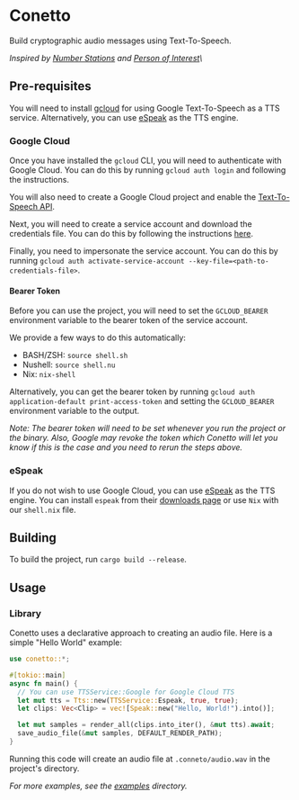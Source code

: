 # Conetto

Build cryptographic audio messages using Text-To-Speech.

_Inspired by [Number Stations](https://en.wikipedia.org/wiki/Numbers_station) and [Person of Interest](https://en.wikipedia.org/wiki/Person_of_Interest_(TV\*series))\_

## Pre-requisites

You will need to install [gcloud](https://cloud.google.com/sdk/docs/install) for using Google Text-To-Speech as a TTS service. Alternatively, you can use [eSpeak](#espeak) as the TTS engine.

### Google Cloud

Once you have installed the `gcloud` CLI, you will need to authenticate with Google Cloud. You can do this by running `gcloud auth login` and following the instructions.

You will also need to create a Google Cloud project and enable the [Text-To-Speech API](https://console.cloud.google.com/apis/library/texttospeech.googleapis.com).

Next, you will need to create a service account and download the credentials file. You can do this by following the instructions [here](https://cloud.google.com/text-to-speech/docs/quickstart-protocol).

Finally, you need to impersonate the service account. You can do this by running `gcloud auth activate-service-account --key-file=<path-to-credentials-file>`.

#### Bearer Token

Before you can use the project, you will need to set the `GCLOUD_BEARER` environment variable to the bearer token of the service account.

We provide a few ways to do this automatically:

- BASH/ZSH: `source shell.sh`
- Nushell: `source shell.nu`
- Nix: `nix-shell`

Alternatively, you can get the bearer token by running `gcloud auth application-default print-access-token` and setting the `GCLOUD_BEARER` environment variable to the output.

_Note: The bearer token will need to be set whenever you run the project or the binary. Also, Google may revoke the token which Conetto will let you know if this is the case and you need to rerun the steps above._

### eSpeak

If you do not wish to use Google Cloud, you can use [eSpeak](http://espeak.sourceforge.net/) as the TTS engine. You can install `espeak` from their [downloads page](https://espeak.sourceforge.net/download.html) or use `Nix` with our `shell.nix` file.

## Building

To build the project, run `cargo build --release`.

## Usage

### Library

Conetto uses a declarative approach to creating an audio file. Here is a simple "Hello World" example:

```rust
use conetto::*;

#[tokio::main]
async fn main() {
  // You can use TTSService::Google for Google Cloud TTS
  let mut tts = Tts::new(TTSService::Espeak, true, true);
  let clips: Vec<Clip> = vec![Speak::new("Hello, World!").into()];

  let mut samples = render_all(clips.into_iter(), &mut tts).await;
  save_audio_file(&mut samples, DEFAULT_RENDER_PATH);
}
```

Running this code will create an audio file at `.conneto/audio.wav` in the project's directory.

_For more examples, see the [examples](./examples) directory._
